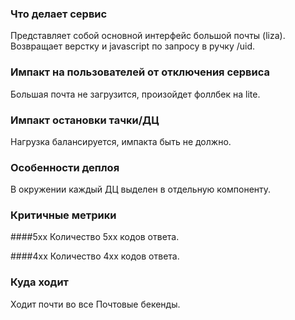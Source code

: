### Что делает сервис
Представляет собой основной интерфейс большой почты (liza). Возвращает верстку и javascript по запросу
в ручку /uid.

### Импакт на пользователей от отключения сервиса
Большая почта не загрузится, произойдет фоллбек на lite.

### Импакт остановки тачки/ДЦ
Нагрузка балансируется, импакта быть не должно.

### Особенности деплоя
В окружении каждый ДЦ выделен в отдельную компоненту.

### Критичные метрики
####5xx
Количество 5xx кодов ответа.

####4xx
Количество 4xx кодов ответа.

### Куда ходит
Ходит почти во все Почтовые бекенды.
